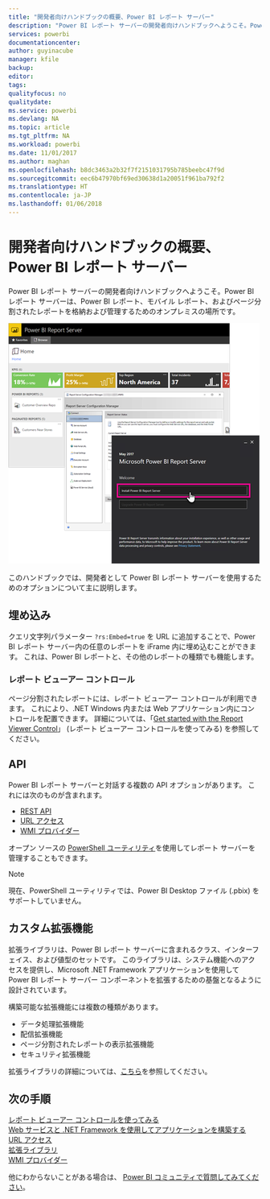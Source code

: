 ```yaml
---
title: "開発者向けハンドブックの概要、Power BI レポート サーバー"
description: "Power BI レポート サーバーの開発者向けハンドブックへようこそ。Power BI レポート サーバーは、Power BI レポート、モバイル レポート、およびページ分割されたレポートを格納および管理するためのオンプレミスの場所です。"
services: powerbi
documentationcenter: 
author: guyinacube
manager: kfile
backup: 
editor: 
tags: 
qualityfocus: no
qualitydate: 
ms.service: powerbi
ms.devlang: NA
ms.topic: article
ms.tgt_pltfrm: NA
ms.workload: powerbi
ms.date: 11/01/2017
ms.author: maghan
ms.openlocfilehash: b8dc3463a2b32f7f2151031795b785beebc47f9d
ms.sourcegitcommit: eec6b47970bf69ed30638d1a20051f961ba792f2
ms.translationtype: HT
ms.contentlocale: ja-JP
ms.lasthandoff: 01/06/2018
---
```

# <a name="developer-handbook-overview-power-bi-report-server"></a>開発者向けハンドブックの概要、Power BI レポート サーバー
Power BI レポート サーバーの開発者向けハンドブックへようこそ。Power BI レポート サーバーは、Power BI レポート、モバイル レポート、およびページ分割されたレポートを格納および管理するためのオンプレミスの場所です。

![](media/developer-handbook-overview/admin-handbook.png)

このハンドブックでは、開発者として Power BI レポート サーバーを使用するためのオプションについて主に説明します。

## <a name="embedding"></a>埋め込み
クエリ文字列パラメーター `?rs:Embed=true` を URL に追加することで、Power BI レポート サーバー内の任意のレポートを iFrame 内に埋め込むことができます。 これは、Power BI レポートと、その他のレポートの種類でも機能します。

### <a name="report-viewer-control"></a>レポート ビューアー コントロール
ページ分割されたレポートには、レポート ビューアー コントロールが利用できます。 これにより、.NET Windows 内または Web アプリケーション内にコントロールを配置できます。 詳細については、「[Get started with the Report Viewer Control](https://docs.microsoft.com/sql/reporting-services/application-integration/integrating-reporting-services-using-reportviewer-controls-get-started)」 (レポート ビューアー コントロールを使ってみる) を参照してください。

## <a name="apis"></a>API
Power BI レポート サーバーと対話する複数の API オプションがあります。 これには次のものが含まれます。

* [REST API](rest-api.md)
* [URL アクセス](https://docs.microsoft.com/sql/reporting-services/url-access-ssrs)
* [WMI プロバイダー](https://docs.microsoft.com/sql/reporting-services/wmi-provider-library-reference/reporting-services-wmi-provider-library-reference-ssrs)

オープン ソースの [PowerShell ユーティリティ](https://github.com/Microsoft/ReportingServicesTools)を使用してレポート サーバーを管理することもできます。

> [!NOTE]
> 現在、PowerShell ユーティリティでは、Power BI Desktop ファイル (.pbix) をサポートしていません。
> 
> 

## <a name="custom-extensions"></a>カスタム拡張機能
拡張ライブラリは、Power BI レポート サーバーに含まれるクラス、インターフェイス、および値型のセットです。 このライブラリは、システム機能へのアクセスを提供し、Microsoft .NET Framework アプリケーションを使用して Power BI レポート サーバー コンポーネントを拡張するための基盤となるように設計されています。

構築可能な拡張機能には複数の種類があります。

* データ処理拡張機能
* 配信拡張機能
* ページ分割されたレポートの表示拡張機能
* セキュリティ拡張機能

拡張ライブラリの詳細については、[こちら](https://docs.microsoft.com/sql/reporting-services/extensions/reporting-services-extension-library)を参照してください。

## <a name="next-steps"></a>次の手順
[レポート ビューアー コントロールを使ってみる](https://docs.microsoft.com/sql/reporting-services/application-integration/integrating-reporting-services-using-reportviewer-controls-get-started)  
[Web サービスと .NET Framework を使用してアプリケーションを構築する](https://docs.microsoft.com/sql/reporting-services/report-server-web-service/net-framework/building-applications-using-the-web-service-and-the-net-framework)  
[URL アクセス](https://docs.microsoft.com/sql/reporting-services/url-access-ssrs)  
[拡張ライブラリ](https://docs.microsoft.com/sql/reporting-services/extensions/reporting-services-extension-library)  
[WMI プロバイダー](https://docs.microsoft.com/sql/reporting-services/wmi-provider-library-reference/reporting-services-wmi-provider-library-reference-ssrs)

他にわからないことがある場合は、 [Power BI コミュニティで質問してみてください](https://community.powerbi.com/)。

